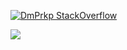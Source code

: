 
[![DmPrkp StackOverflow](https://github-readme-stackoverflow.vercel.app/?userID=13093495&layout=compact&theme=dark)](https://stackoverflow.com/users/13093495/dm-prkp)

![](http://github-profile-summary-cards.vercel.app/api/cards/repos-per-language?username=DmPrkp&theme=dark)
<!-- ![](http://github-profile-summary-cards.vercel.app/api/cards/most-commit-language?username=DmPrkp&theme=dark) -->

<div data-iframe-width="150" data-iframe-height="270" data-share-badge-id="285535c2-5203-4e59-8321-9c0e30e71f47" data-share-badge-host="https://www.credly.com"></div><script type="text/javascript" async src="//cdn.credly.com/assets/utilities/embed.js"></script>

